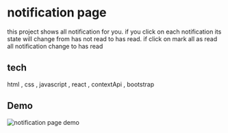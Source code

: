 # notification page
this project shows all notification for you.
if you click on each notification its state will change from has not read to has read.
if click on mark all as read all notification change to has read

## tech
html , css , javascript , react , contextApi , bootstrap

## Demo

![notification page demo](https://i.ibb.co/kM0JGcz/Screenshot-from-2022-10-03-15-34-56.png)
